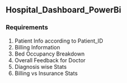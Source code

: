 ## Hospital_Dashboard_PowerBi

### Requirements
1. Patient Info according to Patient_ID
2. Billing Information
3. Bed Occupancy Breakdown
4. Overall Feedback for Doctor
5. Diagnosis wise Stats
6. Billing vs Insurance Stats
